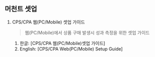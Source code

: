 ## 머천트 셋업

1. CPS/CPA 웹(PC/Mobile) 셋업 가이드

   > 웹(PC/Mobile)에서 상품 구매 발생시 성과 측정을 위한 셋업 가이드

   1. 한글: [CPS/CPA 웹(PC/Mobile)셋업 가이드] 
   2. English: [CPS/CPA Web(PC/Mobile) Setup Guide]